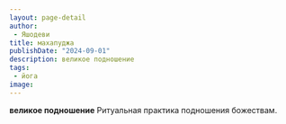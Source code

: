 ```yaml
---
layout: page-detail
author:
 - Яшодеви
title: махапуджа
publishDate: "2024-09-01"
description: великое подношение
tags:
 - йога
image: 
---
```


__великое подношение__
Ритуальная практика подношения божествам.

